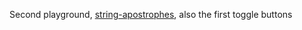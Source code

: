 Second playground, [string-apostrophes](/os/string-apostrophes/play/), also the first toggle buttons
